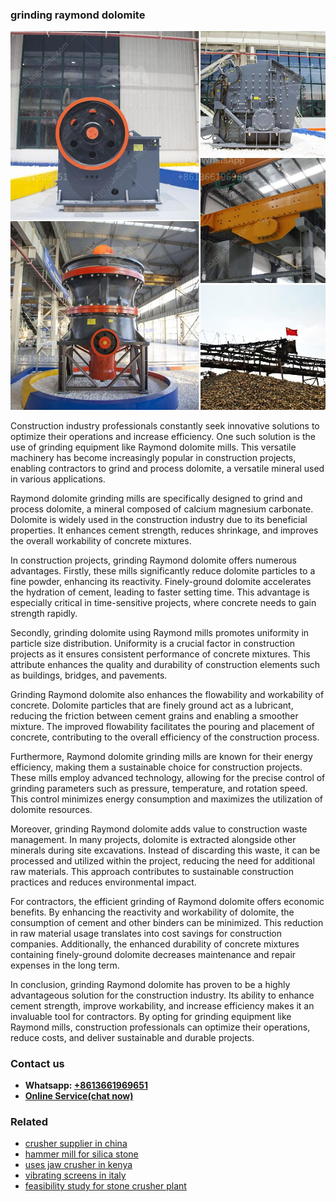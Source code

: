 <h3>grinding raymond dolomite</h3><img src='1708589582.jpg' alt=''><p>Construction industry professionals constantly seek innovative solutions to optimize their operations and increase efficiency. One such solution is the use of grinding equipment like Raymond dolomite mills. This versatile machinery has become increasingly popular in construction projects, enabling contractors to grind and process dolomite, a versatile mineral used in various applications.</p><p>Raymond dolomite grinding mills are specifically designed to grind and process dolomite, a mineral composed of calcium magnesium carbonate. Dolomite is widely used in the construction industry due to its beneficial properties. It enhances cement strength, reduces shrinkage, and improves the overall workability of concrete mixtures.</p><p>In construction projects, grinding Raymond dolomite offers numerous advantages. Firstly, these mills significantly reduce dolomite particles to a fine powder, enhancing its reactivity. Finely-ground dolomite accelerates the hydration of cement, leading to faster setting time. This advantage is especially critical in time-sensitive projects, where concrete needs to gain strength rapidly.</p><p>Secondly, grinding dolomite using Raymond mills promotes uniformity in particle size distribution. Uniformity is a crucial factor in construction projects as it ensures consistent performance of concrete mixtures. This attribute enhances the quality and durability of construction elements such as buildings, bridges, and pavements.</p><p>Grinding Raymond dolomite also enhances the flowability and workability of concrete. Dolomite particles that are finely ground act as a lubricant, reducing the friction between cement grains and enabling a smoother mixture. The improved flowability facilitates the pouring and placement of concrete, contributing to the overall efficiency of the construction process.</p><p>Furthermore, Raymond dolomite grinding mills are known for their energy efficiency, making them a sustainable choice for construction projects. These mills employ advanced technology, allowing for the precise control of grinding parameters such as pressure, temperature, and rotation speed. This control minimizes energy consumption and maximizes the utilization of dolomite resources.</p><p>Moreover, grinding Raymond dolomite adds value to construction waste management. In many projects, dolomite is extracted alongside other minerals during site excavations. Instead of discarding this waste, it can be processed and utilized within the project, reducing the need for additional raw materials. This approach contributes to sustainable construction practices and reduces environmental impact.</p><p>For contractors, the efficient grinding of Raymond dolomite offers economic benefits. By enhancing the reactivity and workability of dolomite, the consumption of cement and other binders can be minimized. This reduction in raw material usage translates into cost savings for construction companies. Additionally, the enhanced durability of concrete mixtures containing finely-ground dolomite decreases maintenance and repair expenses in the long term.</p><p>In conclusion, grinding Raymond dolomite has proven to be a highly advantageous solution for the construction industry. Its ability to enhance cement strength, improve workability, and increase efficiency makes it an invaluable tool for contractors. By opting for grinding equipment like Raymond mills, construction professionals can optimize their operations, reduce costs, and deliver sustainable and durable projects.</p><h3>Contact us</h3><ul><li><strong>Whatsapp:&nbsp;<a href="https://wa.me/8613661969651">+8613661969651</a></strong></li><li><a href="https://swt.shibang-china.com/?git&amp;zhl&amp;grinding raymond dolomite"><strong>Online Service(chat now)</strong></a></li></ul><h3>Related</h3><ul><li><a href='crusher supplier in china.md'>crusher supplier in china</a></li><li><a href='hammer mill for silica stone.md'>hammer mill for silica stone</a></li><li><a href='uses jaw crusher in kenya.md'>uses jaw crusher in kenya</a></li><li><a href='vibrating screens in italy.md'>vibrating screens in italy</a></li><li><a href='feasibility study for stone crusher plant.md'>feasibility study for stone crusher plant</a></li></ul>